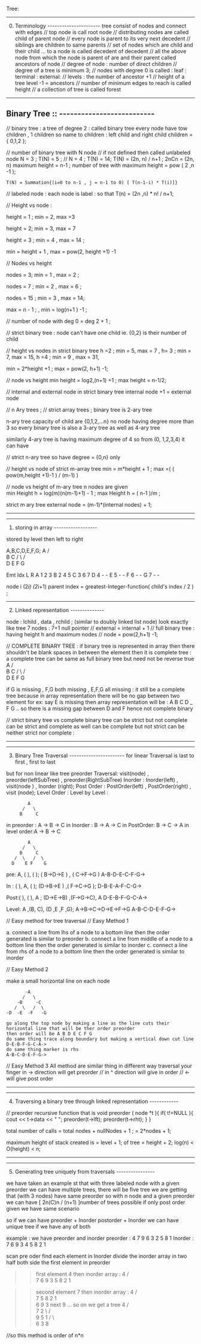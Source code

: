 Tree:

-------------------------------------
0. Terminology ----------------------
    tree consist of nodes and connect with edges 
//  top node is call root node 
//  distributing nodes are called child of parent node
//  every node is parent to its very next decedent 
//  siblings are children to same parents 
//  set of nodes which are child and their child ... to a node is called decedent of decedent
//  all the above node from which the node is parent of are and their parent called ancestors of node 
//  degree of node : number of direct children 
//  degree of a tree is minimum 3;
//  nodes with degree 0 is called : leaf : terminal : external:
//  levels : the number of ancestor +1 
//  height of a tree level -1 = ancestors 
//  number of minimum edges to reach is called height 
//  a collection of tree is called forest 

-----------------------------------------
Binary Tree :: --------------------------
-----------------------------------------

// binary tree : 
    a tree of degree 2 : called binary tree 
    every node have tow children , 1 children 
    so name to children : left child and right child 
    children  = { 0,1,2 };

// number of binary tree with N node 
// if not defined then called unlabeled node 
    N = 3 ;
    T(N) = 5 ;
// N = 4 ;
    T(N) = 14;
    T(N) = (2n, n) / n+1 ; 
    2nCn = (2n, n)
    maximum height = n-1 ;
    number of tree with maximum height = pow ( 2 ,n -1 );

    T(N) = Summation{(i=0 to n-1 , j = n-1 to 0) [ T(n-1-i) * T(i)]}


// labeled node : each node is label : 
so that T(n) = (2n ,n) * n! / n+1;

// Height vs node : 

height = 1 ;
min = 2, max =3

height = 2;
min  = 3, max = 7 

height = 3 ;
min = 4 , max = 14 ;

min = height + 1 , max = pow(2, height +1) -1

// Nodes vs height 

nodes = 3;
min = 1 , max = 2 ;

nodes = 7 ;
min = 2 , max = 6 ;

nodes = 15 ;
min = 3 , max = 14;

max = n - 1 ;  ,  min = log(n+1 ) -1 ;


// number of node with deg 0 = deg 2  + 1 ;

// strict binary tree : 
node can't have one child 
ie. {0,2} is their number of child 

// height vs nodes in strict binary tree 
h =2 ;
min = 5, max = 7 ,
h= 3 ;
min = 7, max = 15,
h =4 ;
min = 9 , max = 31,

min = 2*height +1 ;
max = pow(2, h+1) -1;

// node vs height 
min height = log2,(n+1) +1 ;
max height = n-1/2;

// internal and external node in strict binary tree 
internal node +1 = external node 

// n Ary trees ;
// strict array trees ;
binary tree is 2-ary tree

n-ary tree capacity of child are {0,1,2,...n}
no node having degree more than 3 
so every binary tree is also a 3-ary tree as well as 4-ary tree

similarly 4-ary tree is having maximum degree of 4 so from (0, 1,2,3,4) it can have 

// strict n-ary tree
so have degree = {0,n} only 
 
// height vs node of strict m-array tree 
min = m*height + 1 ; 
max =( ( pow(m,height +1)-1 ) / (m-1)  )  

// node vs height of m-ary tree n nodes are given  
min Height h = log(m)(n(m-1)+1) - 1 ;
max Height h = ( n-1 )/m ;

strict m ary tree 
external node = (m-1)*(internal nodes) + 1;



------------
--------------------------------------
1. storing in array ------------------

stored by level then left to right

A,B,C,D,E,F,G;
            A
          /   \
         B     C
       /  \   /  \
      D    E F    G

Emt Idx L   R
A   1   2   3
B   2   4   5
C   3   6   7
D   4   -   -
E   5   -   -
F   6   -   -
G   7   -   -

node i (2*i) (2*i+1)
parent index = greatest-Integer-function( child's index / 2 )  ;


---------------------------------------
2. Linked representation --------------

node : lchild , data , rchild ; (similar to doubly linked list node)
look exactly like tree
7 nodes : 7+1 null pointer
// external = internal + 1
// full binary tree : having height h and maximum nodes
// node = pow(2,h+1) -1;

// COMPLETE BINARY TREE : if binary tree is represented in array then there shouldn't be blank spaces in between the element
then it is complete tree : a complete tree can be same as full binary tree but need not be reverse true
            A
          /   \
         B     C
       /  \   /  \
      D    E F    G

if G is missing , F,G both missing , E,F,G all missing : it still be a complete tree
because in array representation there will be no gap between two element
for ex: say E is missing then array representation will be : A B C D _ F G .. so there is a missing gap between D and F
hence not complete binary

// strict binary tree vs complete binary tree
can be strict but not complete
can be strict and complete as well
can be complete but not strict
can be neither strict nor complete :

---
------------------------------------------------
3. Binary Tree Traversal -----------------------
   for linear Traversal is last to first , first to last

but for non linear like tree
preorder Traversal: visit(node) , preorder(leftSubTree) , preorder(RightSubTree)
Inorder           : Inorder(left) , visit(node ) , Inorder (right);
Post Order        : PostOrder(left) , PostOrder(right) , visit (node);
Level Order       : Level by Level :

            A
          /   \
         B     C

in preorder :  A -> B -> C
in Inorder :   B -> A -> C
in PostOrder:  B -> C -> A
in level order:A -> B -> C

            A
          /   \
         B     C
       /  \   /  \
      D    E F    G

pre:  A, ( ), ( );
    ( B->D->E ) , ( C->F->G )
    A-B-D-E-C-F-G->

In : ( ), A, ( );
    (D->B->E ) ,( F->C->G );
    D-B-E-A-F-C-G->

Post:( ), ( ), A ;
    (D->E->B) ,(F->G->C), A
    D-E-B-F-G-C-A->

Level: A ,(B, C), (D ,E ,F ,G);
    A->B->C->D->E->F->G
    A-B-C-D-E-F-G->

// Easy method for tree traversal
// Easy Method 1

a. connect a line from lhs of a node to a bottom line then the order generated is similar to preorder
b. connect a line from middle of a node to a bottom line then the order generated is similar to inorder
c. connect a line from rhs of a node to a bottom line then the order generated is similar to inorder

// Easy Method 2

make a small horizontal line on each node

           -A
          /   \
        -B     -C
       /  \   /  \
    -D  -E  -F   -G

    go along the top node by making a line as the line cuts their horizontal line that will be ther order preorder
    then order will be A B D E C F G
    do same thing trace along boundary but making a vertical down cut line
    D-E-B-F-G-C-A->
    do same thing marker is rhs
    A-B-C-D-E-F-G->

// Easy Method 3
   All method are similar thing in different way traversal your finger in -> direction will get preorder
   // in ^ direction will give in order
   // <- will give post order

---
----------------------------------------------------------------------
4. Traversing a binary tree through linked representation ------------

// preorder recursive function
that is
void preorder ( node *t ){
  if( t!=NULL ){
    cout << t->data << " ";
    preorder(t->lft);
    preorder(t->rht);
  }
}

total number of calls = total nodes + nullNodes + 1 ;
= 2*nodes + 1;

maximum height of stack created is = level + 1; of tree
= height + 2;
  log(n) < O(height) < n;

---
------------------------------------------------------------
5. Generating tree uniquely from traversals ----------------

we have taken an example st that
with three labeled node with a given preorder we can have multiple trees, there will be five tree we are getting that (with 3 nodes)
have same preorder
so with n node and a given preorder we can have  [ 2n(C)n / (n+1) ]number of trees possible
if only post order given we have same scenario

so if we can have
preorder + Inorder
postorder + Inorder
we can have unique tree if we have any of both

example :
we have preorder and inorder
preorder : 4 7 9 6 3 2 5 8 1
Inorder  : 7 6 9 3 4 5 8 2 1

scan pre oder find each element in Inorder
divide the  inorder array in two half both side the first element in preorder

>> first element 4
>> then inorder array :
>>          4
>>        /   \
>> 7 6 9 3     5 8 2 1
>>

>> second element 7
>> then inorder array :
>>    4
>>  /   \
>> 7     5 8 2 1
>>  \
>>   6 9 3
>> next 9 ... so on we get a tree
>>    4
>>  /   \
>> 7     2
>> \     / \
>>  9   5   1
>> / \   \
>>6   3   8
>>

//so this method is order of n*n
